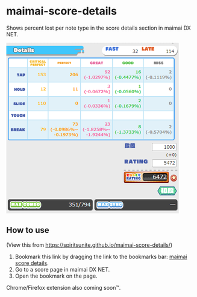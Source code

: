 # maimai-score-details

Shows percent lost per note type in the score details section in maimai DX NET.

![Example](screenshot.png)

## How to use

(View this from <https://spiritsunite.github.io/maimai-score-details/>)

1. Bookmark this link by dragging the link to the bookmarks bar: [maimai score details](javascript:void(function(){if(['maimaidx-eng.com','maimaidx.jp'].indexOf(document.location.host)>=0&&(document.location.pathname.indexOf('/maimai-mobile/record/playlogDetail')>=0))document.body.appendChild(document.createElement('script')).src='https://spiritsunite.github.io/maimai-score-details/score-details.js'})();).
2. Go to a score page in maimai DX NET.
3. Open the bookmark on the page.

Chrome/Firefox extension also coming soon™.